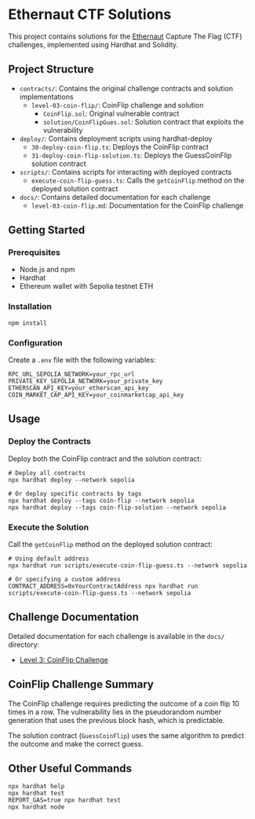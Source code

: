 # Ethernaut CTF Solutions

This project contains solutions for the [Ethernaut](https://ethernaut.openzeppelin.com/) Capture The Flag (CTF) challenges, implemented using Hardhat and Solidity.

## Project Structure

- `contracts/`: Contains the original challenge contracts and solution implementations
  - `level-03-coin-flip/`: CoinFlip challenge and solution
    - `CoinFlip.sol`: Original vulnerable contract
    - `solution/CoinFlipGues.sol`: Solution contract that exploits the vulnerability
- `deploy/`: Contains deployment scripts using hardhat-deploy
  - `30-deploy-coin-flip.ts`: Deploys the CoinFlip contract
  - `31-deploy-coin-flip-solution.ts`: Deploys the GuessCoinFlip solution contract
- `scripts/`: Contains scripts for interacting with deployed contracts
  - `execute-coin-flip-guess.ts`: Calls the `getCoinFlip` method on the deployed solution contract
- `docs/`: Contains detailed documentation for each challenge
  - `level-03-coin-flip.md`: Documentation for the CoinFlip challenge

## Getting Started

### Prerequisites

- Node.js and npm
- Hardhat
- Ethereum wallet with Sepolia testnet ETH

### Installation

```shell
npm install
```

### Configuration

Create a `.env` file with the following variables:

```
RPC_URL_SEPOLIA_NETWORK=your_rpc_url
PRIVATE_KEY_SEPOLIA_NETWORK=your_private_key
ETHERSCAN_API_KEY=your_etherscan_api_key
COIN_MARKET_CAP_API_KEY=your_coinmarketcap_api_key
```

## Usage

### Deploy the Contracts

Deploy both the CoinFlip contract and the solution contract:

```shell
# Deploy all contracts
npx hardhat deploy --network sepolia

# Or deploy specific contracts by tags
npx hardhat deploy --tags coin-flip --network sepolia
npx hardhat deploy --tags coin-flip-solution --network sepolia
```

### Execute the Solution

Call the `getCoinFlip` method on the deployed solution contract:

```shell
# Using default address
npx hardhat run scripts/execute-coin-flip-guess.ts --network sepolia

# Or specifying a custom address
CONTRACT_ADDRESS=0xYourContractAddress npx hardhat run scripts/execute-coin-flip-guess.ts --network sepolia
```

## Challenge Documentation

Detailed documentation for each challenge is available in the `docs/` directory:

- [Level 3: CoinFlip Challenge](/docs/level-03-coin-flip.md)

## CoinFlip Challenge Summary

The CoinFlip challenge requires predicting the outcome of a coin flip 10 times in a row. The vulnerability lies in the pseudorandom number generation that uses the previous block hash, which is predictable.

The solution contract (`GuessCoinFlip`) uses the same algorithm to predict the outcome and make the correct guess.

## Other Useful Commands

```shell
npx hardhat help
npx hardhat test
REPORT_GAS=true npx hardhat test
npx hardhat node
```
